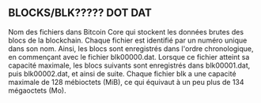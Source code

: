 ## BLOCKS/BLK????? DOT DAT

Nom des fichiers dans Bitcoin Core qui stockent les données brutes des blocs de la blockchain. Chaque fichier est identifié par un numéro unique dans son nom. Ainsi, les blocs sont enregistrés dans l'ordre chronologique, en commençant avec le fichier blk00000.dat. Lorsque ce fichier atteint sa capacité maximale, les blocs suivants sont enregistrés dans blk00001.dat, puis blk00002.dat, et ainsi de suite. Chaque fichier blk a une capacité maximale de 128 mébioctets (MiB), ce qui équivaut à un peu plus de 134 mégaoctets (Mo).

